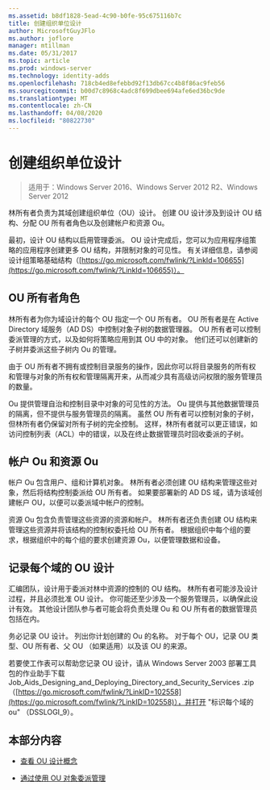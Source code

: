 ```yaml
---
ms.assetid: b8df1828-5ead-4c90-b0fe-95c675116b7c
title: 创建组织单位设计
author: MicrosoftGuyJFlo
ms.author: joflore
manager: mtillman
ms.date: 05/31/2017
ms.topic: article
ms.prod: windows-server
ms.technology: identity-adds
ms.openlocfilehash: 718cb4ed8efebbd92f13db67cc4b8f86ac9feb56
ms.sourcegitcommit: b00d7c8968c4adc8f699dbee694afe6ed36bc9de
ms.translationtype: MT
ms.contentlocale: zh-CN
ms.lasthandoff: 04/08/2020
ms.locfileid: "80822730"
---
```

# <a name="creating-an-organizational-unit-design"></a>创建组织单位设计

>适用于：Windows Server 2016、Windows Server 2012 R2、Windows Server 2012

林所有者负责为其域创建组织单位（OU）设计。 创建 OU 设计涉及到设计 OU 结构、分配 OU 所有者角色以及创建帐户和资源 Ou。  
  
最初，设计 OU 结构以启用管理委派。 OU 设计完成后，您可以为应用程序组策略的应用程序创建更多 OU 结构，并限制对象的可见性。 有关详细信息，请参阅设计组策略基础结构（[https://go.microsoft.com/fwlink/?LinkId=106655](https://go.microsoft.com/fwlink/?LinkId=106655)）。  
  
## <a name="ou-owner-role"></a>OU 所有者角色  
林所有者为你为域设计的每个 OU 指定一个 OU 所有者。 OU 所有者是在 Active Directory 域服务（AD DS）中控制对象子树的数据管理器。 OU 所有者可以控制委派管理的方式，以及如何将策略应用到其 OU 中的对象。 他们还可以创建新的子树并委派这些子树内 Ou 的管理。  
  
由于 OU 所有者不拥有或控制目录服务的操作，因此你可以将目录服务的所有权和管理与对象的所有权和管理隔离开来，从而减少具有高级访问权限的服务管理员的数量。  
  
Ou 提供管理自治和控制目录中对象的可见性的方法。 Ou 提供与其他数据管理员的隔离，但不提供与服务管理员的隔离。 虽然 OU 所有者可以控制对象的子树，但林所有者仍保留对所有子树的完全控制。 这样，林所有者就可以更正错误，如访问控制列表（ACL）中的错误，以及在终止数据管理员时回收委派的子树。  
  
## <a name="account-ous-and-resource-ous"></a>帐户 Ou 和资源 Ou  
帐户 Ou 包含用户、组和计算机对象。 林所有者必须创建 OU 结构来管理这些对象，然后将结构控制委派给 OU 所有者。 如果要部署新的 AD DS 域，请为该域创建帐户 OU，以便可以委派域中帐户的控制。  
  
资源 Ou 包含负责管理这些资源的资源和帐户。 林所有者还负责创建 OU 结构来管理这些资源并将该结构的控制权委托给 OU 所有者。 根据组织中每个组的要求，根据组织中的每个组的要求创建资源 Ou，以便管理数据和设备。  
  
## <a name="documenting-the-ou-design-for-each-domain"></a>记录每个域的 OU 设计  
汇编团队，设计用于委派对林中资源的控制的 OU 结构。 林所有者可能涉及设计过程，并且必须批准 OU 设计。 你可能还至少涉及一个服务管理员，以确保此设计有效。 其他设计团队参与者可能会将负责处理 Ou 和 OU 所有者的数据管理员包括在内。  
  
务必记录 OU 设计。 列出你计划创建的 Ou 的名称。 对于每个 OU，记录 OU 类型、OU 所有者、父 OU （如果适用）以及该 OU 的来源。  
  
若要使工作表可以帮助您记录 OU 设计，请从 Windows Server 2003 部署工具包的作业助手下载 Job_Aids_Designing_and_Deploying_Directory_and_Security_Services .zip （[https://go.microsoft.com/fwlink/?LinkID=102558](https://go.microsoft.com/fwlink/?LinkID=102558)），并打开 "标识每个域的 ou" （DSSLOGI_9）。  
  
## <a name="in-this-section"></a>本部分内容  
  
-   [查看 OU 设计概念](../../ad-ds/plan/Reviewing-OU-Design-Concepts.md)  
  
-   [通过使用 OU 对象委派管理](../../ad-ds/plan/Delegating-Administration-by-Using-OU-Objects.md)  
  


